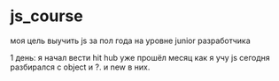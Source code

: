 ﻿# js_course
моя цель выучить js за пол года на уровне junior разработчика

1 день: я начал вести hit hub уже прошёл месяц как я учу js сегодня разбирался с object и ?. и new в них.
